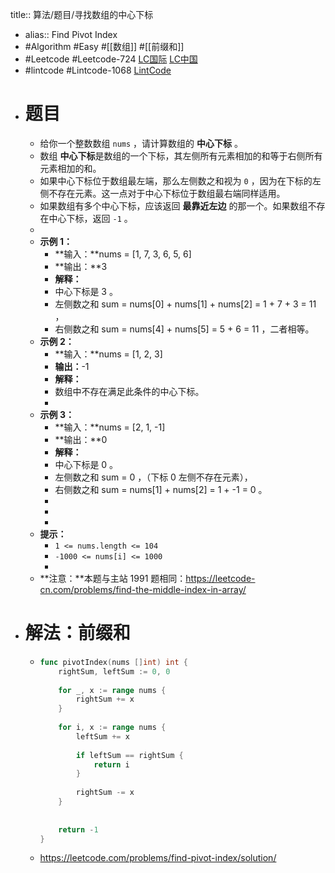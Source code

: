 title:: 算法/题目/寻找数组的中心下标

- alias:: Find Pivot Index
- #Algorithm #Easy #[[数组]] #[[前缀和]]
- #Leetcode #Leetcode-724 [LC国际](https://leetcode.com/problems/find-pivot-index/) [LC中国](https://leetcode-cn.com/problems/find-pivot-index/)
- #lintcode #Lintcode-1068 [LintCode](https://www.lintcode.com/problem/1068/)
- # 题目
	- 给你一个整数数组 `nums` ，请计算数组的 **中心下标** 。
	- 数组 **中心下标**是数组的一个下标，其左侧所有元素相加的和等于右侧所有元素相加的和。
	- 如果中心下标位于数组最左端，那么左侧数之和视为 `0` ，因为在下标的左侧不存在元素。这一点对于中心下标位于数组最右端同样适用。
	- 如果数组有多个中心下标，应该返回 **最靠近左边** 的那一个。如果数组不存在中心下标，返回 `-1` 。
	-
	- **示例 1：**
		- **输入：**nums = [1, 7, 3, 6, 5, 6]
		- **输出：**3
		- **解释：**
		- 中心下标是 3 。
		- 左侧数之和 sum = nums[0] + nums[1] + nums[2] = 1 + 7 + 3 = 11 ，
		- 右侧数之和 sum = nums[4] + nums[5] = 5 + 6 = 11 ，二者相等。
	- **示例 2：**
		- **输入：**nums = [1, 2, 3]
		- **输出：**-1
		- **解释：**
		- 数组中不存在满足此条件的中心下标。
		-
	- **示例 3：**
		- **输入：**nums = [2, 1, -1]
		- **输出：**0
		- **解释：**
		- 中心下标是 0 。
		- 左侧数之和 sum = 0 ，（下标 0 左侧不存在元素），
		- 右侧数之和 sum = nums[1] + nums[2] = 1 + -1 = 0 。
		-
		-
		-
	- **提示：**
		- `1 <= nums.length <= 104`
		- `-1000 <= nums[i] <= 1000`
		-
	- **注意：**本题与主站 1991 题相同：<https://leetcode-cn.com/problems/find-the-middle-index-in-array/>
- # 解法：前缀和
	- ```go
	  func pivotIndex(nums []int) int {
	      rightSum, leftSum := 0, 0
	      
	      for _, x := range nums {
	          rightSum += x
	      }
	      
	      for i, x := range nums {
	          leftSum += x
	          
	          if leftSum == rightSum {
	              return i
	          }
	          
	          rightSum -= x
	      }
	      
	      
	      return -1
	  }
	  ```
	- https://leetcode.com/problems/find-pivot-index/solution/